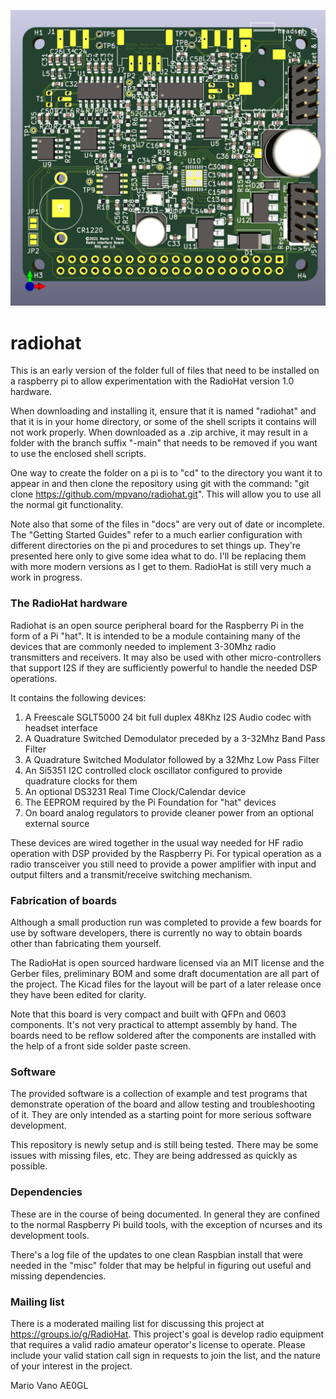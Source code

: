 ![3dView](FAB/radiohead3d.jpg?raw=true "Title")
# radiohat

This is an early version of the folder full of files that need to be installed on a raspberry pi to allow experimentation with the RadioHat version 1.0 hardware.

When downloading and installing it, ensure that it is named "radiohat" and that it is in your home directory, or some of the shell scripts it contains will not work properly. When downloaded as a .zip archive, it may result in a folder with the branch suffix "-main" that needs to be removed if you want to use the enclosed shell scripts.

One way to create the folder on a pi is to "cd" to the directory you want it to appear in and then clone the repository using git with the command: "git clone https://github.com/mpvano/radiohat.git". This will allow you to use all the normal git functionality.

Note also that some of the files in "docs" are very out of date or incomplete. The "Getting Started Guides" refer to a much earlier configuration with different directories on the pi and procedures to set things up. They're presented here only to give some idea what to do. I'll be replacing them with more modern versions as I get to them. RadioHat is still very much a work in progress.

### The RadioHat hardware

Radiohat is an open source peripheral board for the Raspberry Pi in the form of a Pi "hat". It is intended to be a module containing many of the devices that are commonly needed to implement 3-30Mhz radio transmitters and receivers. It may also be used with other micro-controllers that support I2S if they are sufficiently powerful to handle the needed DSP operations.

It contains the following devices:<ol>
	<li>A Freescale SGLT5000 24 bit full duplex 48Khz I2S Audio codec with headset interface</li>
	<li>A Quadrature Switched Demodulator preceded by a 3-32Mhz Band Pass Filter</li>
	<li>A Quadrature Switched Modulator followed by a 32Mhz Low Pass Filter</li>
	<li>An Si5351 I2C controlled clock oscillator configured to provide quadrature clocks for them</li>
	<li>An optional DS3231 Real Time Clock/Calendar device</li>
	<li>The EEPROM required by the Pi Foundation for "hat" devices</li>
	<li>On board analog regulators to provide cleaner power from an optional external source</li>
</ol>

These devices are wired together in the usual way needed for HF radio operation with DSP provided by the Raspberry Pi. For typical operation as a radio transceiver you still need to provide a power amplifier with input and output filters and a transmit/receive switching mechanism.

### Fabrication of boards
Although a small production run was completed to provide a few boards for use by software developers, there is currently no way to obtain boards other than fabricating them yourself.

The RadioHat is open sourced hardware licensed via an MIT license and the Gerber files, preliminary BOM and some draft documentation are all part of the project. The Kicad files for the layout will be part of a later release once they have been edited for clarity.

Note that this board is very compact and built with QFPn and 0603 components. It's not very practical to attempt assembly by hand. The boards need to be reflow soldered after the components are installed with the help of a front side solder paste screen.

### Software
The provided software is a collection of example and test programs that demonstrate operation of the board and allow testing and troubleshooting of it. They are only intended as a starting point for more serious software development.

This repository is newly setup and is still being tested. There may be some issues with missing files, etc. They are being addressed as quickly as possible.

### Dependencies
These are in the course of being documented. In general they are confined to the normal Raspberry Pi build tools, with the exception of ncurses and its development tools.

There's a log file of the updates to one clean Raspbian install that were needed in the "misc" folder that may be helpful in figuring out useful and missing dependencies.

### Mailing list

There is a moderated mailing list for discussing this project at https://groups.io/g/RadioHat. This project's goal is develop radio equipment that requires a valid radio amateur operator's license to operate. Please include your valid station call sign in requests to join the list, and the nature of your interest in the project.

Mario Vano
AE0GL
